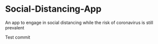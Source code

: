# Social-Distancing-App
An app to engage in social distancing while the risk of coronavirus is still prevalent

Test commit